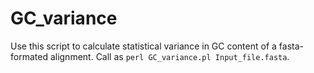 # GC_variance
Use this script to calculate statistical variance in GC content of a fasta-formated alignment. Call as `perl GC_variance.pl Input_file.fasta`.
